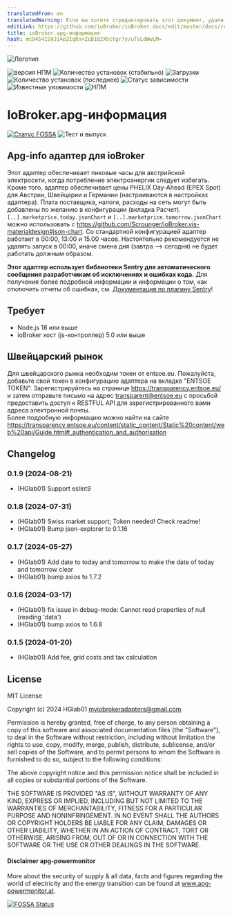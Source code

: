 ```yaml
---
translatedFrom: en
translatedWarning: Если вы хотите отредактировать этот документ, удалите поле «translationFrom», в противном случае этот документ будет снова автоматически переведен
editLink: https://github.com/ioBroker/ioBroker.docs/edit/master/docs/ru/adapterref/iobroker.apg-info/README.md
title: ioBroker.apg-информация
hash: mc94541S9Ji4p2IqRn+ZcB1O2XVctgr7y/uTsLdWwLM=
---
```

![Логотип](../../../en/adapterref/iobroker.apg-info/admin/apg-info.png)

![версия НПМ](http://img.shields.io/npm/v/iobroker.apg-info.svg)
![Количество установок (стабильно)](http://iobroker.live/badges/apg-info-stable.svg)
![Загрузки](https://img.shields.io/npm/dm/iobroker.apg-info.svg)
![Количество установок (последнее)](http://iobroker.live/badges/apg-info-installed.svg)
![Статус зависимости](https://img.shields.io/librariesio/release/npm/iobroker.apg-info)
![Известные уязвимости](https://snyk.io/test/github/HGlab01/ioBroker.apg-info/badge.svg)
![НПМ](https://nodei.co/npm/iobroker.apg-info.png?downloads=true)

# IoBroker.apg-информация
[![Статус FOSSA](https://app.fossa.com/api/projects/git%2Bgithub.com%2FHGlab01%2FioBroker.apg-info.svg?type=shield)](https://app.fossa.com/projects/git%2Bgithub.com%2FHGlab01%2FioBroker.apg-info?ref=badge_shield) ![Тест и выпуск](https://github.com/HGlab01/ioBroker.apg-info/workflows/Test%20and%20Release/badge.svg)

## Apg-info адаптер для ioBroker
Этот адаптер обеспечивает пиковые часы для австрийской электросети, когда потребление электроэнергии следует избегать. Кроме того, адаптер обеспечивает цены PHELIX Day-Ahead (EPEX Spot) для Австрии, Швейцарии и Германии (настраиваются в настройках адаптера). Плата поставщика, налоги, расходы на сеть могут быть добавлены по желанию в конфигурации (вкладка Расчет).
`[..].marketprice.today.jsonChart` и `[..].marketprice.tomorrow.jsonChart` можно использовать с https://github.com/Scrounger/ioBroker.vis-materialdesign#json-chart.
Со стандартной конфигурацией адаптер работает в 00:00, 13:00 и 15.00 часов. Настоятельно рекомендуется не удалять запуск в 00:00, иначе смена дня (завтра --> сегодня) не будет работать должным образом.

**Этот адаптер использует библиотеки Sentry для автоматического сообщения разработчикам об исключениях и ошибках кода.** Для получения более подробной информации и информации о том, как отключить отчеты об ошибках, см. [Документация по плагину Sentry](https://github.com/ioBroker/plugin-sentry#plugin-sentry)!

## Требует
* Node.js 18 или выше
* ioBroker хост (js-контроллер) 5.0 или выше

## Швейцарский рынок
Для швейцарского рынка необходим токен от entsoe.eu. Пожалуйста, добавьте свой токен в конфигурацию адаптера на вкладке &quot;ENTSOE TOKEN&quot;. Зарегистрируйтесь на странице https://transparency.entsoe.eu/ и затем отправьте письмо на адрес transparent@entsoe.eu с просьбой предоставить доступ к RESTFUL API для зарегистрированного вами адреса электронной почты.<br> Более подробную информацию можно найти на сайте https://transparency.entsoe.eu/content/static_content/Static%20content/web%20api/Guide.html#_authentication_and_authorisation

## Changelog
<!--
    Placeholder for the next version (at the beginning of the line):
    ### __WORK IN PROGRESS__
-->
### 0.1.9 (2024-08-21)
* (HGlab01) Support eslint9

### 0.1.8 (2024-07-31)
* (HGlab01) Swiss market support; Token needed! Check readme!
* (HGlab01) Bump json-explorer to 0.1.16

### 0.1.7 (2024-05-27)
* (HGlab01) Add date to today and tomorrow to make the date of today and tomorrow clear
* (HGlab01) bump axios to 1.7.2

### 0.1.6 (2024-03-17)
* (HGlab01) fix issue in debug-mode: Cannot read properties of null (reading 'data')
* (HGlab01) bump axios to 1.6.8

### 0.1.5 (2024-01-20)
* (HGlab01) Add fee, grid costs and tax calculation

## License
MIT License

Copyright (c) 2024 HGlab01 <myiobrokeradapters@gmail.com>

Permission is hereby granted, free of charge, to any person obtaining a copy
of this software and associated documentation files (the "Software"), to deal
in the Software without restriction, including without limitation the rights
to use, copy, modify, merge, publish, distribute, sublicense, and/or sell
copies of the Software, and to permit persons to whom the Software is
furnished to do so, subject to the following conditions:

The above copyright notice and this permission notice shall be included in all
copies or substantial portions of the Software.

THE SOFTWARE IS PROVIDED "AS IS", WITHOUT WARRANTY OF ANY KIND, EXPRESS OR
IMPLIED, INCLUDING BUT NOT LIMITED TO THE WARRANTIES OF MERCHANTABILITY,
FITNESS FOR A PARTICULAR PURPOSE AND NONINFRINGEMENT. IN NO EVENT SHALL THE
AUTHORS OR COPYRIGHT HOLDERS BE LIABLE FOR ANY CLAIM, DAMAGES OR OTHER
LIABILITY, WHETHER IN AN ACTION OF CONTRACT, TORT OR OTHERWISE, ARISING FROM,
OUT OF OR IN CONNECTION WITH THE SOFTWARE OR THE USE OR OTHER DEALINGS IN THE
SOFTWARE.

#### Disclaimer apg-powermonitor
More about the security of supply & all data, facts and figures regarding the world of electricity and the energy transition can be found at www.apg-powermonitor.at.


[![FOSSA Status](https://app.fossa.com/api/projects/git%2Bgithub.com%2FHGlab01%2FioBroker.apg-info.svg?type=large)](https://app.fossa.com/projects/git%2Bgithub.com%2FHGlab01%2FioBroker.apg-info?ref=badge_large)
